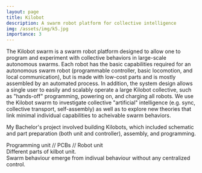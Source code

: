 ```yaml
---
layout: page
title: Kilobot
description: A swarm robot platform for collective intelligence
img: /assets/img/k5.jpg
importance: 3
---
```


The Kilobot swarm is a swarm robot platform designed to allow one to program and experiment with collective behaviors in large-scale autonomous swarms. Each robot has the basic capabilities required for an autonomous swarm robot (programmable controller, basic locomotion, and local communication), but is made with low-cost parts and is mostly assembled by an automated process. In addition, the system design allows a single user to easily and scalably operate a large Kilobot collective, such as "hands-off" programming, powering on, and charging all robots. We use the Kilobot swarm to investigate collective "artificial" intelligence (e.g. sync, collective transport, self-assembly) as well as to explore new theories that link minimal individual capabilities to acheivable swarm behaviors. 

My Bachelor's project involved building Kilobots, which included schematic and part preparation (both unit and controller), assembly, and programming.

<div class="row">
    <div class="col-sm mt-3 mt-md-0">
        <img class="img-fluid rounded z-depth-1" src="{{ '/assets/img/k1.jpg' | relative_url }}" alt="" title="assembly"/>
    </div>
    <div class="col-sm mt-3 mt-md-0">
        <img class="img-fluid rounded z-depth-1" src="{{ '/assets/img/k2.jpg' | relative_url }}" alt="" title="PCBs"/>
    </div>
    <div class="col-sm mt-3 mt-md-0">
        <img class="img-fluid rounded z-depth-1" src="{{ '/assets/img/k3.png' | relative_url }}" alt="" title="Kilobot"/>
    </div>
</div>
<div class="caption">
    Programming unit // PCBs // Robot unit
</div>
<div class="row">
    <div class="col-sm mt-3 mt-md-0">
        <img class="img-fluid rounded z-depth-1" src="{{ '/assets/img/k4.jpg' | relative_url }}" alt="" title="Kilobot"/>
    </div>
</div>
<div class="caption">
    Different parts of kilbot unit.
</div>

<div class="row">
    <div class="col-sm mt-3 mt-md-0">
        <img class="img-fluid rounded z-depth-1" src="{{ '/assets/img/k6.jpg' | relative_url }}" alt="" title="Swarm behaviour"/>
    </div>
</div>
<div class="caption">
    Swarm behaviour emerge from indivual behaviour without any centralized control.
</div>
